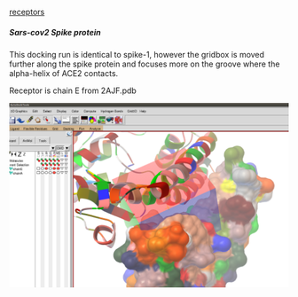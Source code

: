 [receptors](../)

##### Sars-cov2 Spike protein
This docking run is identical to spike-1, however the gridbox is moved further along
the spike protein and focuses more on the groove where the alpha-helix of ACE2 contacts.


Receptor is chain E from 2AJF.pdb

![alt text](img/gridbox.png "Spike protein")
